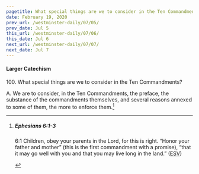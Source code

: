 ```yaml
---
pagetitle: What special things are we to consider in the Ten Commandments?
date: February 19, 2020
prev_url: /westminster-daily/07/05/
prev_date: Jul 5
this_url: /westminster-daily/07/06/
this_date: Jul 6
next_url: /westminster-daily/07/07/
next_date: Jul 7
---
```


#### Larger Catechism

100\. What special things are we to consider in the Ten Commandments?

A. We are to consider, in the Ten Commandments, the preface, the substance of the commandments themselves, and several reasons annexed to some of them, the more to enforce them.[^fnref:wlc1]


[^fnref:wlc1]: <div class="esv"><h5>Ephesians 6:1-3</h5> <div class="esv-text"> <p id="p49006001.04-1"><span class="chapter-num" id="v49006001-1">6:1&nbsp;</span>Children, obey your parents in the Lord, for this is right. &#8220;Honor your father and mother&#8221; (this is the first commandment with a promise), &#8220;that it may go well with you and that you may live long in the land.&#8221;  (<a href="http://www.esv.org" class="copyright">ESV</a>)</p> </div> </div>

